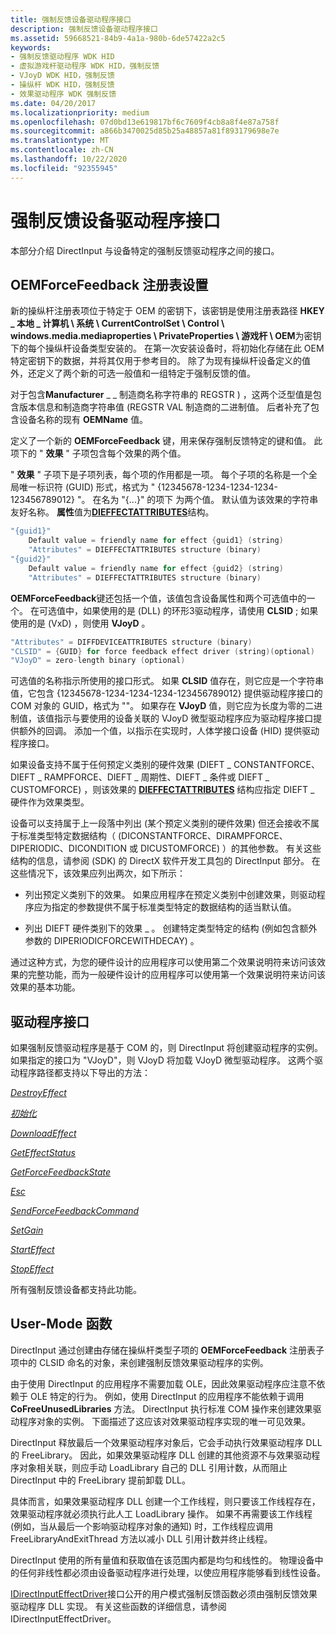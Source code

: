 ```yaml
---
title: 强制反馈设备驱动程序接口
description: 强制反馈设备驱动程序接口
ms.assetid: 59668521-84b9-4a1a-980b-6de57422a2c5
keywords:
- 强制反馈驱动程序 WDK HID
- 虚拟游戏杆驱动程序 WDK HID，强制反馈
- VJoyD WDK HID，强制反馈
- 操纵杆 WDK HID，强制反馈
- 效果驱动程序 WDK 强制反馈
ms.date: 04/20/2017
ms.localizationpriority: medium
ms.openlocfilehash: 07d0bd13e619817bf6c7609f4cb8a8f4e87a758f
ms.sourcegitcommit: a866b3470025d85b25a48857a81f893179698e7e
ms.translationtype: MT
ms.contentlocale: zh-CN
ms.lasthandoff: 10/22/2020
ms.locfileid: "92355945"
---
```

# <a name="force-feedback-device-driver-interface"></a>强制反馈设备驱动程序接口

本部分介绍 DirectInput 与设备特定的强制反馈驱动程序之间的接口。

## <a name="oemforcefeedback-registry-settings"></a>OEMForceFeedback 注册表设置

新的操纵杆注册表项位于特定于 OEM 的密钥下，该密钥是使用注册表路径 **HKEY \_ 本地 \_ 计算机 \\ 系统 \\ CurrentControlSet \\ Control \\ windows.media.mediaproperties \\ PrivateProperties \\ 游戏杆 \\ OEM**为密钥下的每个操纵杆设备类型安装的。 在第一次安装设备时，将初始化存储在此 OEM 特定密钥下的数据，并将其仅用于参考目的。 除了为现有操纵杆设备定义的值外，还定义了两个新的可选一般值和一组特定于强制反馈的值。

对于包含**Manufacturer** \_ \_ 制造商名称字符串的 REGSTR ) ，这两个泛型值是包含版本信息和制造商字符串值 (REGSTR VAL 制造商的二进制值。 后者补充了包含设备名称的现有 **OEMName** 值。

定义了一个新的 **OEMForceFeedback** 键，用来保存强制反馈特定的键和值。 此项下的 " **效果** " 子项包含每个效果的两个值。

" **效果** " 子项下是子项列表，每个项的作用都是一项。 每个子项的名称是一个全局唯一标识符 (GUID) 形式，格式为 " {12345678-1234-1234-1234-123456789012} "。 在名为 "{...}" 的项下 为两个值。 默认值为该效果的字符串友好名称。 **属性**值为[**DIEFFECTATTRIBUTES**](https://docs.microsoft.com/windows/desktop/api/dinputd/ns-dinputd-dieffectattributes)结构。

```cpp
"{guid1}"
    Default value = friendly name for effect {guid1} (string)
    "Attributes" = DIEFFECTATTRIBUTES structure (binary)
"{guid2}"
    Default value = friendly name for effect {guid2} (string)
    "Attributes" = DIEFFECTATTRIBUTES structure (binary)
```

**OEMForceFeedback**键还包括一个值，该值包含设备属性和两个可选值中的一个。 在可选值中，如果使用的是 (DLL) 的环形3驱动程序，请使用 **CLSID** ; 如果使用的是 (VxD) ，则使用 **VJoyD** 。

```cpp
"Attributes" = DIFFDEVICEATTRIBUTES structure (binary)
"CLSID" = {GUID} for force feedback effect driver (string)(optional)
"VJoyD" = zero-length binary (optional)
```

可选值的名称指示所使用的接口形式。 如果 **CLSID** 值存在，则它应是一个字符串值，它包含 {12345678-1234-1234-1234-123456789012} 提供驱动程序接口的 COM 对象的 GUID，格式为 ""。 如果存在 **VJoyD** 值，则它应为长度为零的二进制值，该值指示与要使用的设备关联的 VJoyD 微型驱动程序应为驱动程序接口提供额外的回调。 添加一个值，以指示在实现时，人体学接口设备 (HID) 提供驱动程序接口。

如果设备支持不属于任何预定义类别的硬件效果 (DIEFT \_ CONSTANTFORCE、DIEFT \_ RAMPFORCE、DIEFT \_ 周期性、DIEFT \_ 条件或 DIEFT \_ CUSTOMFORCE) ，则该效果的 [**DIEFFECTATTRIBUTES**](https://docs.microsoft.com/windows/desktop/api/dinputd/ns-dinputd-dieffectattributes) 结构应指定 DIEFT \_ 硬件作为效果类型。

设备可以支持属于上一段落中列出 (某个预定义类别的硬件效果) 但还会接收不属于标准类型特定数据结构（ (DICONSTANTFORCE、DIRAMPFORCE、DIPERIODIC、DICONDITION 或 DICUSTOMFORCE) ）的其他参数。 有关这些结构的信息，请参阅 (SDK) 的 DirectX 软件开发工具包的 DirectInput 部分。 在这些情况下，该效果应列出两次，如下所示：

- 列出预定义类别下的效果。 如果应用程序在预定义类别中创建效果，则驱动程序应为指定的参数提供不属于标准类型特定的数据结构的适当默认值。

- 列出 DIEFT 硬件类别下的效果 \_ 。 创建特定类型特定的结构 (例如包含额外参数的 DIPERIODICFORCEWITHDECAY) 。

通过这种方式，为您的硬件设计的应用程序可以使用第二个效果说明符来访问该效果的完整功能，而为一般硬件设计的应用程序可以使用第一个效果说明符来访问该效果的基本功能。

## <a name="driver-interface"></a>驱动程序接口

如果强制反馈驱动程序是基于 COM 的，则 DirectInput 将创建驱动程序的实例。 如果指定的接口为 "VJoyD"，则 VJoyD 将加载 VJoyD 微型驱动程序。 这两个驱动程序路径都支持以下导出的方法：

[*DestroyEffect*](https://docs.microsoft.com/previous-versions/ff538410(v=vs.85))

[*初始化*](https://docs.microsoft.com/previous-versions/ff541025(v=vs.85))

[*DownloadEffect*](https://docs.microsoft.com/previous-versions/ff538601(v=vs.85))

[*GetEffectStatus*](https://docs.microsoft.com/previous-versions/ff538772(v=vs.85))

[*GetForceFeedbackState*](https://docs.microsoft.com/previous-versions/ff538776(v=vs.85))

[*Esc*](https://docs.microsoft.com/previous-versions/ff538680(v=vs.85))

[*SendForceFeedbackCommand*](https://docs.microsoft.com/previous-versions/ff543387(v=vs.85))

[*SetGain*](https://docs.microsoft.com/previous-versions/ff543406(v=vs.85))

[*StartEffect*](https://docs.microsoft.com/previous-versions/ff543458(v=vs.85))

[*StopEffect*](https://docs.microsoft.com/previous-versions/ff543460(v=vs.85))

所有强制反馈设备都支持此功能。

## <a name="user-mode-functions"></a>User-Mode 函数

DirectInput 通过创建由存储在操纵杆类型子项的 **OEMForceFeedback** 注册表子项中的 CLSID 命名的对象，来创建强制反馈效果驱动程序的实例。

由于使用 DirectInput 的应用程序不需要加载 OLE，因此效果驱动程序应注意不依赖于 OLE 特定的行为。 例如，使用 DirectInput 的应用程序不能依赖于调用 **CoFreeUnusedLibraries** 方法。 DirectInput 执行标准 COM 操作来创建效果驱动程序对象的实例。 下面描述了这应该对效果驱动程序实现的唯一可见效果。

DirectInput 释放最后一个效果驱动程序对象后，它会手动执行效果驱动程序 DLL 的 FreeLibrary。 因此，如果效果驱动程序 DLL 创建的其他资源不与效果驱动程序对象相关联，则应手动 LoadLibrary 自己的 DLL 引用计数，从而阻止 DirectInput 中的 FreeLibrary 提前卸载 DLL。

具体而言，如果效果驱动程序 DLL 创建一个工作线程，则只要该工作线程存在，效果驱动程序就必须执行此人工 LoadLibrary 操作。 如果不再需要该工作线程 (例如，当从最后一个影响驱动程序对象的通知) 时，工作线程应调用 FreeLibraryAndExitThread 方法以减小 DLL 引用计数并终止线程。

DirectInput 使用的所有量值和获取值在该范围内都是均匀和线性的。 物理设备中的任何非线性都必须由设备驱动程序进行处理，以使应用程序能够看到线性设备。

[IDirectInputEffectDriver](https://docs.microsoft.com/windows/desktop/api/dinputd/nn-dinputd-idirectinputeffectdriver)接口公开的用户模式强制反馈函数必须由强制反馈效果驱动程序 DLL 实现。 有关这些函数的详细信息，请参阅 IDirectInputEffectDriver。

